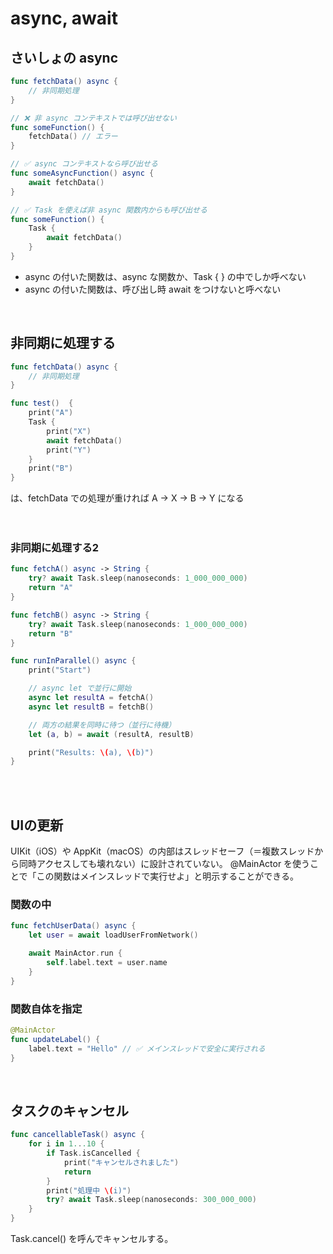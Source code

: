 # async, await

## さいしょの async

```Swift
func fetchData() async {
    // 非同期処理
}

// ❌ 非 async コンテキストでは呼び出せない
func someFunction() {
    fetchData() // エラー
}

// ✅ async コンテキストなら呼び出せる
func someAsyncFunction() async {
    await fetchData()
}

// ✅ Task を使えば非 async 関数内からも呼び出せる
func someFunction() {
    Task {
        await fetchData()
    }
}
```
- async の付いた関数は、async な関数か、Task { } の中でしか呼べない
- async の付いた関数は、呼び出し時 await をつけないと呼べない
<br>

## 非同期に処理する

```Swift
func fetchData() async {
    // 非同期処理
}

func test()  {
    print("A")               
    Task {
        print("X")           
        await fetchData()    
        print("Y")           
    }
    print("B")               
}

```
は、fetchData での処理が重ければ
A → X → B → Y になる
<br>
<br>
<br>

### 非同期に処理する2

```Swift
func fetchA() async -> String {
    try? await Task.sleep(nanoseconds: 1_000_000_000)
    return "A"
}

func fetchB() async -> String {
    try? await Task.sleep(nanoseconds: 1_000_000_000)
    return "B"
}

func runInParallel() async {
    print("Start")

    // async let で並行に開始
    async let resultA = fetchA()
    async let resultB = fetchB()

    // 両方の結果を同時に待つ（並行に待機）
    let (a, b) = await (resultA, resultB)

    print("Results: \(a), \(b)")
}
```
<br>
<br>

## UIの更新
UIKit（iOS）や AppKit（macOS）の内部はスレッドセーフ（＝複数スレッドから同時アクセスしても壊れない）に設計されていない。
@MainActor を使うことで「この関数はメインスレッドで実行せよ」と明示することができる。

### 関数の中
```Swift
func fetchUserData() async {
    let user = await loadUserFromNetwork()

    await MainActor.run {
        self.label.text = user.name
    }
}
```
### 関数自体を指定
```Swift
@MainActor
func updateLabel() {
    label.text = "Hello" // ✅ メインスレッドで安全に実行される
}
```
<br>

## タスクのキャンセル
```Swift
func cancellableTask() async {
    for i in 1...10 {
        if Task.isCancelled {
            print("キャンセルされました")
            return
        }
        print("処理中 \(i)")
        try? await Task.sleep(nanoseconds: 300_000_000)
    }
}
```
Task.cancel() を呼んでキャンセルする。
